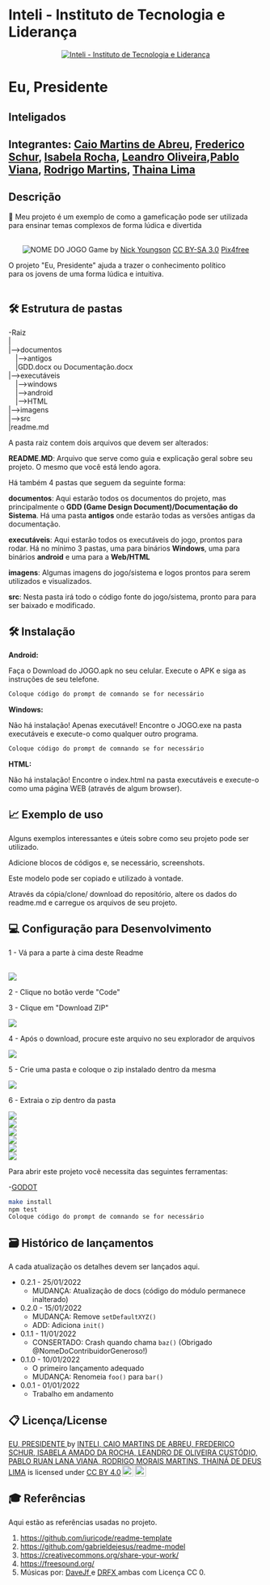 # Inteli - Instituto de Tecnologia e Liderança 

<p align="center">
<a href= "https://www.inteli.edu.br/"><img src="https://www.inteli.edu.br/wp-content/uploads/2021/08/20172028/marca_1-2.png" alt="Inteli - Instituto de Tecnologia e Liderança" border="0"></a>
</p>

# Eu, Presidente

## Inteligados

## Integrantes: <a href="https://www.linkedin.com/in/caio-martins-53a0601aa">Caio Martins de Abreu</a>, <a href="https://www.linkedin.com/in/victorbarq/">Frederico Schur</a>, <a href="https://www.linkedin.com/in/victorbarq/">Isabela Rocha</a>, <a href="https://www.linkedin.com/in/leandro-custodio/">Leandro Oliveira</a>,<a href="https://www.linkedin.com/in/pablo-ruan-lana-viana-b0818b1a6/">Pablo Viana</a>, <a href="https://www.linkedin.com/in/rodrigo-moraes-martins-a81703202">Rodrigo Martins</a>, <a href="https://www.linkedin.com/in/victorbarq/">Thaina Lima</a>

## Descrição

📜 Meu projeto é um exemplo de como a gameficação pode ser utilizada para ensinar temas complexos de forma lúdica e divertida
<br><br>
<p align="center">
<img src="https://pix4free.org/assets/library/2021-01-20/originals/game.jpg" alt="NOME DO JOGO" border="0">
  Game by <a href="http://www.nyphotographic.com/">Nick Youngson</a> <a rel="license" href="https://creativecommons.org/licenses/by-sa/3.0/">CC BY-SA 3.0</a> <a href="http://pix4free.org/">Pix4free</a>
</p>


O projeto "Eu, Presidente" ajuda a trazer o conhecimento político <br> 
para os jovens de uma forma lúdica e intuitiva.
<br><br>

## 🛠 Estrutura de pastas

-Raiz<br>
|<br>
|-->documentos<br>
  &emsp;|-->antigos<br>
  &emsp;|GDD.docx ou Documentação.docx<br>
|-->executáveis<br>
  &emsp;|-->windows<br>
  &emsp;|-->android<br>
  &emsp;|-->HTML<br>
|-->imagens<br>
|-->src<br>
|readme.md<br>

A pasta raiz contem dois arquivos que devem ser alterados:

<b>README.MD</b>: Arquivo que serve como guia e explicação geral sobre seu projeto. O mesmo que você está lendo agora.

Há também 4 pastas que seguem da seguinte forma:

<b>documentos</b>: Aqui estarão todos os documentos do projeto, mas principalmente o <b>GDD (Game Design Document)/Documentação do Sistema</b>. Há uma pasta <b>antigos</b> onde estarão todas as versões antigas da documentação.

<b>executáveis</b>: Aqui estarão todos os executáveis do jogo, prontos para rodar. Há no mínimo 3 pastas, uma para binários <b>Windows</b>, uma para binários <b>android</b> e uma para a <b>Web/HTML</b>

<b>imagens</b>: Algumas imagens do jogo/sistema e logos prontos para serem utilizados e visualizados.

<b>src</b>: Nesta pasta irá todo o código fonte do jogo/sistema, pronto para para ser baixado e modificado.

## 🛠 Instalação

<b>Android:</b>

Faça o Download do JOGO.apk no seu celular.
Execute o APK e siga as instruções de seu telefone.

```sh
Coloque código do prompt de comnando se for necessário
```

<b>Windows:</b>

Não há instalação! Apenas executável!
Encontre o JOGO.exe na pasta executáveis e execute-o como qualquer outro programa.

```sh
Coloque código do prompt de comnando se for necessário
```

<b>HTML:</b>

Não há instalação!
Encontre o index.html na pasta executáveis e execute-o como uma página WEB (através de algum browser).

## 📈 Exemplo de uso

Alguns exemplos interessantes e úteis sobre como seu projeto pode ser utilizado.

Adicione blocos de códigos e, se necessário, screenshots.

Este modelo pode ser copiado e utilizado à vontade.

Através da cópia/clone/ download do repositório, altere os dados do readme.md e carregue os arquivos de seu projeto.

## 💻 Configuração para Desenvolvimento

<p> 1 - Vá para a parte à cima deste Readme </p>
<br>
<img src="https://github.com/2022M1T3/Projeto4/blob/main/imagens/instalacao1.PNG"> 
<br>
<p> 2 - Clique no botão verde "Code" </p>
<p> 3 - Clique em "Download ZIP" </p>
<img src="https://github.com/2022M1T3/Projeto4/blob/main/imagens/instalacao2.PNG"> 
<br>
<p> 4 - Após o download, procure este arquivo no seu explorador de arquivos </p>
<img src="https://github.com/2022M1T3/Projeto4/blob/main/imagens/instalacao3.PNG"> 
<br>
<p> 5 - Crie uma pasta e coloque o zip instalado dentro da mesma </p>
<img src="https://github.com/2022M1T3/Projeto4/blob/main/imagens/instalacao4.PNG"> 
<br>
<p> 6 - Extraia o zip dentro da pasta </p>
<img src="https://github.com/2022M1T3/Projeto4/blob/main/imagens/instalacao5.PNG"> 
<br>
<img src="https://github.com/2022M1T3/Projeto4/blob/main/imagens/instalacao6.PNG"> 
<br>
<img src="https://github.com/2022M1T3/Projeto4/blob/main/imagens/instalacao7.PNG"> 
<br>
<img src="https://github.com/2022M1T3/Projeto4/blob/main/imagens/instalacao8.PNG"> 
<br>
<img src="https://github.com/2022M1T3/Projeto4/blob/main/imagens/instalacao9.PNG"> 
<br>
<img src="https://github.com/2022M1T3/Projeto4/blob/main/imagens/instalacao10.PNG"> 
<br>


Para abrir este projeto você necessita das seguintes ferramentas:

-<a href="https://godotengine.org/download">GODOT</a>

```sh
make install
npm test
Coloque código do prompt de comnando se for necessário
```

## 🗃 Histórico de lançamentos

A cada atualização os detalhes devem ser lançados aqui.

* 0.2.1 - 25/01/2022
    * MUDANÇA: Atualização de docs (código do módulo permanece inalterado)
* 0.2.0 - 15/01/2022
    * MUDANÇA: Remove `setDefaultXYZ()`
    * ADD: Adiciona `init()`
* 0.1.1 - 11/01/2022
    * CONSERTADO: Crash quando chama `baz()` (Obrigado @NomeDoContribuidorGeneroso!)
* 0.1.0 - 10/01/2022
    * O primeiro lançamento adequado
    * MUDANÇA: Renomeia `foo()` para `bar()`
* 0.0.1 - 01/01/2022
    * Trabalho em andamento

## 📋 Licença/License

<p xmlns:cc="http://creativecommons.org/ns#" xmlns:dct="http://purl.org/dc/terms/"><a property="dct:title" rel="cc:attributionURL" href="https://github.com/2022M1T3/Projeto4">EU, PRESIDENTE </a> by <a rel="cc:attributionURL dct:creator" property="cc:attributionName" href="https://github.com/2022M1T3/Projeto4">INTELI, CAIO MARTINS DE ABREU, FREDERICO SCHUR, ISABELA AMADO DA ROCHA, LEANDRO DE OLIVEIRA CUSTÓDIO, PABLO RUAN LANA VIANA, RODRIGO MORAIS MARTINS, THAINÁ DE DEUS LIMA</a> is licensed under <a href="http://creativecommons.org/licenses/by/4.0/?ref=chooser-v1" target="_blank" rel="license noopener noreferrer" style="display:inline-block;">CC BY 4.0<img style="height:22px!important;margin-left:3px;vertical-align:text-bottom;" src="https://mirrors.creativecommons.org/presskit/icons/cc.svg?ref=chooser-v1"><img style="height:22px!important;margin-left:3px;vertical-align:text-bottom;" src="https://mirrors.creativecommons.org/presskit/icons/by.svg?ref=chooser-v1"></a></p>

## 🎓 Referências

Aqui estão as referências usadas no projeto.

1. <https://github.com/iuricode/readme-template>
2. <https://github.com/gabrieldejesus/readme-model>
3. <https://creativecommons.org/share-your-work/>
4. <https://freesound.org/>
5. Músicas por: <a href="https://freesound.org/people/DaveJf/sounds/616544/"> DaveJf </a> e <a href="https://freesound.org/people/DRFX/sounds/338986/"> DRFX </a> ambas com Licença CC 0.
